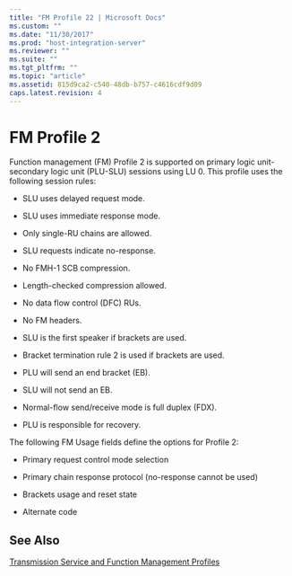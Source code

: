 ```yaml
---
title: "FM Profile 22 | Microsoft Docs"
ms.custom: ""
ms.date: "11/30/2017"
ms.prod: "host-integration-server"
ms.reviewer: ""
ms.suite: ""
ms.tgt_pltfrm: ""
ms.topic: "article"
ms.assetid: 815d9ca2-c540-48db-b757-c4616cdf9d09
caps.latest.revision: 4
---
```

# FM Profile 2
Function management (FM) Profile 2 is supported on primary logic unit-secondary logic unit (PLU-SLU) sessions using LU 0. This profile uses the following session rules:  
  
-   SLU uses delayed request mode.  
  
-   SLU uses immediate response mode.  
  
-   Only single-RU chains are allowed.  
  
-   SLU requests indicate no-response.  
  
-   No FMH-1 SCB compression.  
  
-   Length-checked compression allowed.  
  
-   No data flow control (DFC) RUs.  
  
-   No FM headers.  
  
-   SLU is the first speaker if brackets are used.  
  
-   Bracket termination rule 2 is used if brackets are used.  
  
-   PLU will send an end bracket (EB).  
  
-   SLU will not send an EB.  
  
-   Normal-flow send/receive mode is full duplex (FDX).  
  
-   PLU is responsible for recovery.  
  
 The following FM Usage fields define the options for Profile 2:  
  
-   Primary request control mode selection  
  
-   Primary chain response protocol (no-response cannot be used)  
  
-   Brackets usage and reset state  
  
-   Alternate code  
  
## See Also  
 [Transmission Service and Function Management Profiles](../core/transmission-service-and-function-management-profiles2.md)